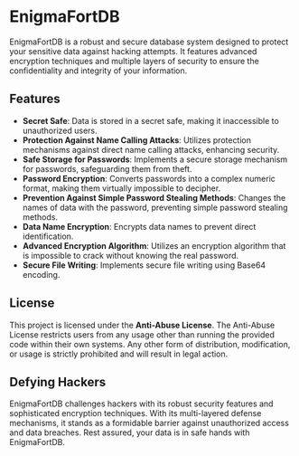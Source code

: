 # EnigmaFortDB

EnigmaFortDB is a robust and secure database system designed to protect your sensitive data against hacking attempts. It features advanced encryption techniques and multiple layers of security to ensure the confidentiality and integrity of your information.

## Features

- **Secret Safe**: Data is stored in a secret safe, making it inaccessible to unauthorized users.
- **Protection Against Name Calling Attacks**: Utilizes protection mechanisms against direct name calling attacks, enhancing security.
- **Safe Storage for Passwords**: Implements a secure storage mechanism for passwords, safeguarding them from theft.
- **Password Encryption**: Converts passwords into a complex numeric format, making them virtually impossible to decipher.
- **Prevention Against Simple Password Stealing Methods**: Changes the names of data with the password, preventing simple password stealing methods.
- **Data Name Encryption**: Encrypts data names to prevent direct identification.
- **Advanced Encryption Algorithm**: Utilizes an encryption algorithm that is impossible to crack without knowing the real password.
- **Secure File Writing**: Implements secure file writing using Base64 encoding.

## License

This project is licensed under the **Anti-Abuse License**. The Anti-Abuse License restricts users from any usage other than running the provided code within their own systems. Any other form of distribution, modification, or usage is strictly prohibited and will result in legal action.

## Defying Hackers

EnigmaFortDB challenges hackers with its robust security features and sophisticated encryption techniques. With its multi-layered defense mechanisms, it stands as a formidable barrier against unauthorized access and data breaches. Rest assured, your data is in safe hands with EnigmaFortDB.
